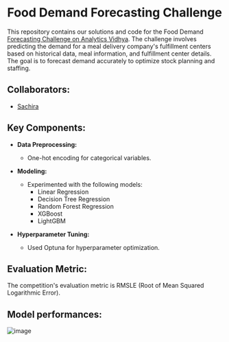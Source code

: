 # Food Demand Forecasting Challenge

This repository contains our solutions and code for the Food Demand [Forecasting Challenge on Analytics Vidhya](https://datahack.analyticsvidhya.com/contest/genpact-machine-learning-hackathon-1/#ProblemStatement). The challenge involves predicting the demand for a meal delivery company's fulfillment centers based on historical data, meal information, and fulfillment center details. The goal is to forecast demand accurately to optimize stock planning and staffing.

## Collaborators:
  - [Sachira](https://github.com/Sachira-Heshan)

## Key Components:

- **Data Preprocessing:**
  - One-hot encoding for categorical variables.

- **Modeling:**
  - Experimented with the following models:
    - Linear Regression
    - Decision Tree Regression
    - Random Forest Regression
    - XGBoost
    - LightGBM

- **Hyperparameter Tuning:**
  - Used Optuna for hyperparameter optimization.

## Evaluation Metric:

The competition's evaluation metric is RMSLE (Root of Mean Squared Logarithmic Error).

## Model performances:
![image](https://github.com/AnukaMithara/Food-Demand-Forecasting-Data-Mining-Project/assets/48363103/39a96316-60b3-4790-b6d5-db5fd0412007)



